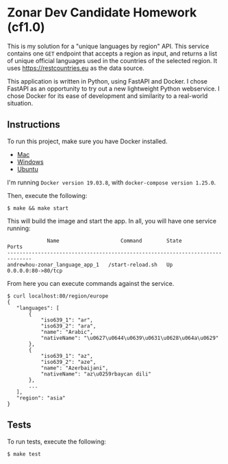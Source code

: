 # Zonar Dev Candidate Homework (cf1.0)

This is my solution for a "unique languages by region" API. This service contains one `GET` endpoint that accepts a region as input, and returns a list of unique official languages used in the countries of the selected region. It uses https://restcountries.eu as the data source.

This application is written in Python, using FastAPI and Docker. I chose FastAPI as an opportunity to try out a new lightweight Python webservice. I chose Docker for its ease of development and similarity to a real-world situation.

## Instructions

To run this project, make sure you have Docker installed.
- [Mac](https://www.docker.com/docker-mac)
- [Windows](https://hub.docker.com/editions/community/docker-ce-desktop-windows)
- [Ubuntu](https://docs.docker.com/engine/install/ubuntu/)

I'm running `Docker version 19.03.8`, with `docker-compose version 1.25.0`.

Then, execute the following:

```
$ make && make start
```

This will build the image and start the app. In all, you will have one service running:

```
             Name                    Command        State         Ports
------------------------------------------------------------------------------
andrewhou-zonar_language_app_1   /start-reload.sh   Up      0.0.0.0:80->80/tcp

```

From here you can execute commands against the service.

```
$ curl localhost:80/region/europe
{
   "languages": [
       {
           "iso639_1": "ar",
           "iso639_2": "ara",
           "name": "Arabic",
           "nativeName": "\u0627\u0644\u0639\u0631\u0628\u064a\u0629"
       },
       {
           "iso639_1": "az",
           "iso639_2": "aze",
           "name": "Azerbaijani",
           "nativeName": "az\u0259rbaycan dili"
       },
       ...
   ],
   "region": "asia"
}
```

## Tests

To run tests, execute the following:

```
$ make test
```
